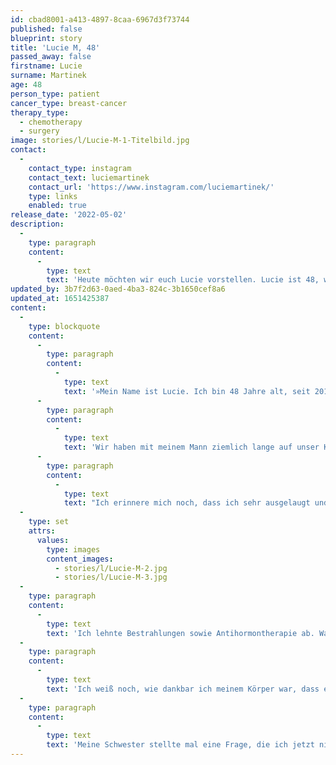 ```yaml
---
id: cbad8001-a413-4897-8caa-6967d3f73744
published: false
blueprint: story
title: 'Lucie M, 48'
passed_away: false
firstname: Lucie
surname: Martinek
age: 48
person_type: patient
cancer_type: breast-cancer
therapy_type:
  - chemotherapy
  - surgery
image: stories/l/Lucie-M-1-Titelbild.jpg
contact:
  -
    contact_type: instagram
    contact_text: luciemartinek
    contact_url: 'https://www.instagram.com/luciemartinek/'
    type: links
    enabled: true
release_date: '2022-05-02'
description:
  -
    type: paragraph
    content:
      -
        type: text
        text: 'Heute möchten wir euch Lucie vorstellen. Lucie ist 48, war 10 Jahre lang Psychoonkologin und sowohl Angehörige als auch Krebspatientin. 2019 bekam sie die Diagnose Brustkrebs, heute ist »Alles so, wie es sein soll« sagt sie.'
updated_by: 3b7f2d63-0aed-4ba3-824c-3b1650cef8a6
updated_at: 1651425387
content:
  -
    type: blockquote
    content:
      -
        type: paragraph
        content:
          -
            type: text
            text: '»Mein Name ist Lucie. Ich bin 48 Jahre alt, seit 2018 verwitwet und habe einen 6-jährigen Sohn. Ich arbeite als Psychologin und Psychotherapeutin in meiner eigenen Praxis GESUNDE PSYCHE, davor habe ich 10 Jahre als Psychoonkologin gearbeitet.'
      -
        type: paragraph
        content:
          -
            type: text
            text: 'Wir haben mit meinem Mann ziemlich lange auf unser Kind gewartet und waren überglücklich als unser Söhnchen auf die Welt kam. Als er ca. sechs Monate alt war, wurde bei meinem Mann Lymphknotenkrebs diagnostiziert. Es folgten für uns beide sehr schwere Zeiten, im April 2018 verstarb mein Mann.'
      -
        type: paragraph
        content:
          -
            type: text
            text: "Ich erinnere mich noch, dass ich sehr ausgelaugt und ständig müde war. Ich habe gespürt, dass in meinem Körper etwas nicht stimmt. Im Frühling 2019 habe ich dann die Diagnose Brustkrebs bekommen. Meine Gedanken drehten sich um eine einzige Frage: ›Wenn ich sterbe, hat mein Sohn weder Vater noch Mutter\_…!‹ Dieser Gedanke war sehr schwer auszuhalten! Ich kümmerte mich darum, dass alle Papiere fertig waren, für den Fall, dass\_… Und beim Notar hinterlegt wurden und entschied mich für die Behandlung. Ich muss sagen, einige meiner Schritte, habe ich aus purer Angst getroffen! Angst, dass ich meinen Sohn elternlos auf dieser Welt lasse. Ich machte eine Chemo (6x), bekam Herceptin – ein monoklonaler Antikörper – und hatte eine Operation."
  -
    type: set
    attrs:
      values:
        type: images
        content_images:
          - stories/l/Lucie-M-2.jpg
          - stories/l/Lucie-M-3.jpg
  -
    type: paragraph
    content:
      -
        type: text
        text: 'Ich lehnte Bestrahlungen sowie Antihormontherapie ab. Warum? Ich habe mich sehr mit dem Thema Lebensstil (im weitesten Sinne) beschäftigt und war und bin der Meinung, dass man mit einem gesunden Lebensstil einiges in Richtung Genesung bewegen kann. Ich selber habe die Erfahrung gemacht habe, welche Kraft ein gesunder Lebensstil hat. Insbesondere habe ich gelernt, wie wichtig es ist, was wir unserem Körper zuführen, wie wir unseren Körper und unsere Psyche schützen und sie unterstützen.'
  -
    type: paragraph
    content:
      -
        type: text
        text: 'Ich weiß noch, wie dankbar ich meinem Körper war, dass er während der Behandlung so viel mitmacht und ich habe ihm versprochen, dass ich mich für immer um ihn kümmern werde und auf ihn hören werde. Und das tue ich jeden einzelnen Tag.'
  -
    type: paragraph
    content:
      -
        type: text
        text: 'Meine Schwester stellte mal eine Frage, die ich jetzt nicht mehr reproduzieren kann. ABER ich antwortete: ›ALLES IST SO, WIE ES SEIN SOLL!‹ Ich kann mich noch erinnern, wie sie völlig erstaunt fragte, ob ich es wirklich so meine. Erst dann wurde mir bewusst, was ich eigentlich gesagt habe… Und ja! ALLES IST SO, WIE ES SEIN SOLL! Diese, meine Lebenserfahrung war brutal, aber sie hat mir geholfen, zu mir zu finden. Sie hat mir geholfen, meinen Lebensweg wiederzufinden. Und dafür bin ich dankbar.«'
---
```

